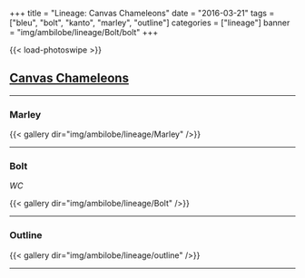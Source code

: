 +++
title = "Lineage: Canvas Chameleons"
date = "2016-03-21"
tags = ["bleu", "bolt", "kanto", "marley", "outline"]
categories = ["lineage"]
banner = "img/ambilobe/lineage/Bolt/bolt"
+++

{{< load-photoswipe >}}

## [Canvas Chameleons](https://www.canvaschameleons.com)
---

### Marley

{{< gallery dir="img/ambilobe/lineage/Marley" />}}

---

### Bolt
*WC*  

{{< gallery dir="img/ambilobe/lineage/Bolt" />}}

---

### Outline

{{< gallery dir="img/ambilobe/lineage/outline" />}}

---